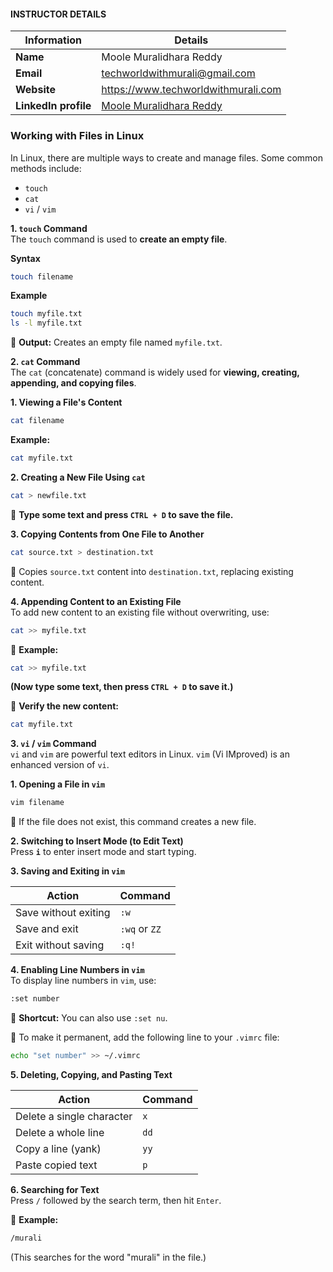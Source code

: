 #### INSTRUCTOR DETAILS

|  Information             | Details                                                                      |
|----------------------    |------------------------------------------------------------------------------|
| **Name**                 | Moole Muralidhara Reddy                                                      |
| **Email**                | techworldwithmurali@gmail.com                                                |
| **Website**              | https://www.techworldwithmurali.com               |
| **LinkedIn profile**     | [Moole Muralidhara Reddy](https://www.linkedin.com/in/moole-muralidhara-reddy) |

### **Working with Files in Linux**  

In Linux, there are multiple ways to create and manage files. Some common methods include:  
- `touch`
- `cat`
- `vi` / `vim`  

**1. `touch` Command**  
The `touch` command is used to **create an empty file**.  

**Syntax**  
```sh
touch filename
```  

**Example**  
```sh
touch myfile.txt
ls -l myfile.txt
```  
📌 **Output:** Creates an empty file named `myfile.txt`.  

**2. `cat` Command**  
The `cat` (concatenate) command is widely used for **viewing, creating, appending, and copying files**.  

**1. Viewing a File's Content**  
```sh
cat filename
```  
**Example:**  
```sh
cat myfile.txt
```  

**2. Creating a New File Using `cat`**  
```sh
cat > newfile.txt
```  
🔹 **Type some text and press `CTRL + D` to save the file.**  

**3. Copying Contents from One File to Another**  
```sh
cat source.txt > destination.txt
```  
🔹 Copies `source.txt` content into `destination.txt`, replacing existing content.  

**4. Appending Content to an Existing File**  
To add new content to an existing file without overwriting, use:  

```sh
cat >> myfile.txt
```  

🔹 **Example:**  
```sh
cat >> myfile.txt
```  
**(Now type some text, then press `CTRL + D` to save it.)**  

🔹 **Verify the new content:**  
```sh
cat myfile.txt
```  

**3. `vi` / `vim` Command**  
`vi` and `vim` are powerful text editors in Linux. `vim` (Vi IMproved) is an enhanced version of `vi`.  

**1. Opening a File in `vim`**  
```sh
vim filename
```  
🔹 If the file does not exist, this command creates a new file.  

**2. Switching to Insert Mode (to Edit Text)**  
Press **`i`** to enter insert mode and start typing.  

**3. Saving and Exiting in `vim`**  

| Action                     | Command  |
|----------------------------|----------|
| Save without exiting       | `:w`     |
| Save and exit              | `:wq` or `ZZ` |
| Exit without saving        | `:q!`    |

**4. Enabling Line Numbers in `vim`**  
To display line numbers in `vim`, use:  
```sh
:set number
```  
🔹 **Shortcut:** You can also use `:set nu`.  

🔹 To make it permanent, add the following line to your `.vimrc` file:  
```sh
echo "set number" >> ~/.vimrc
```

**5. Deleting, Copying, and Pasting Text**  

| Action                  | Command    |
|-------------------------|------------|
| Delete a single character | `x` |
| Delete a whole line | `dd` |
| Copy a line (yank) | `yy` |
| Paste copied text | `p` |

**6. Searching for Text**  
Press `/` followed by the search term, then hit `Enter`.  

🔹 **Example:**  
```sh
/murali
```  
(This searches for the word "murali" in the file.)  

